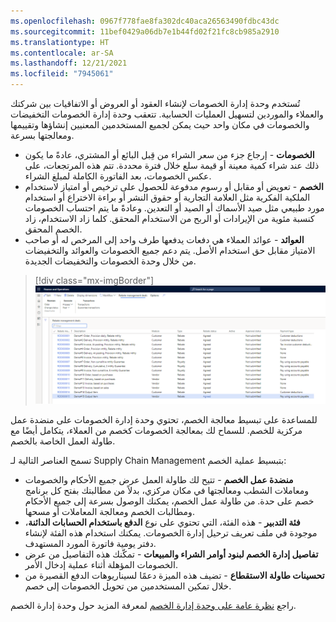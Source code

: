 ```yaml
---
ms.openlocfilehash: 0967f778fae8fa302dc40aca26563490fdbc43dc
ms.sourcegitcommit: 11bef0429a06db7e1b44fd02f21fc8cb985a2910
ms.translationtype: HT
ms.contentlocale: ar-SA
ms.lasthandoff: 12/21/2021
ms.locfileid: "7945061"
---
```

تُستخدم وحدة إدارة الخصومات لإنشاء العقود أو العروض أو الاتفاقيات بين شركتك والعملاء والموردين لتسهيل العمليات الحسابية. تتعقب وحدة إدارة الخصومات التخفيضات والخصومات في مكان واحد حيث يمكن لجميع المستخدمين المعنيين إنشاؤها وتقييمها ومعالجتها بسرعة.

- **الخصومات** - إرجاع جزء من سعر الشراء من قِبل البائع أو المشتري، عادةً ما يكون ذلك عند شراء كمية معينة أو قيمة سلع خلال فترة محددة. تتم هذه المرتجعات، على عكس الخصومات، بعد الفاتورة الكاملة لمبلغ الشراء.
- **الخصم** - تعويض أو مقابل أو رسوم مدفوعة للحصول على ترخيص أو امتياز لاستخدام الملكية الفكرية مثل العلامة التجارية أو حقوق النشر أو براءة الاختراع أو استخدام مورد طبيعي مثل صيد الأسماك أو الصيد أو التعدين. وعادةً ما يتم احتساب الخصومات كنسبة مئوية من الإيرادات أو الربح من الاستخدام المحقق. كلما زاد الاستخدام، زاد الخصم المحقق.
- **العوائد** - عوائد العملاء هي دفعات يدفعها طرف واحد إلى المرخص له أو صاحب الامتياز مقابل حق استخدام الأصل. يتم دعم جميع الخصومات والعوائد والتخفيضات من خلال وحدة الخصومات والتخفيضات الجديدة.
 
> [!div class="mx-imgBorder"]
> [![لقطة شاشة لصفحة صفقات إدارة الخصومات.](../media/rebates-ss.png)](../media/rebates-ss.png#lightbox)

للمساعدة على تبسيط معالجة الخصم، تحتوي وحدة إدارة الخصومات على منضدة عمل مركزية للخصم.  للسماح لك بمعالجة الخصومات كخصم من العملاء، يتكامل أيضًا مع طاولة العمل الخاصة بالخصم.

تسمح العناصر التالية لـ Supply Chain Management بتبسيط عملية الخصم:

- **منضدة عمل الخصم** - تتيح لك طاولة العمل عرض جميع الأحكام والخصومات ومعاملات الشطب ومعالجتها في مكان مركزي، بدلاً من مطالبتك بفتح كل برنامج خصم على حدة. من طاولة عمل الخصم، يمكنك الوصول بسرعة إلى جميع الأحكام ومطالبات الخصم ومعالجة المعاملات أو مسحها.
- **فئة التدبير** - هذه الفئة، التي تحتوي على نوع **الدفع باستخدام الحسابات الدائنة**، موجودة في ملف تعريف ترحيل إدارة الخصومات. يمكنك استخدام هذه الفئة لإنشاء دفتر يومية فاتورة المورد المستهدف.
- **تفاصيل إدارة الخصم لبنود أوامر الشراء والمبيعات** - تمكّنك هذه التفاصيل من عرض الخصومات المؤهلة أثناء عملية إدخال الأمر.
- **تحسينات طاولة الاستقطاع** - تضيف هذه الميزة دعمًا لسيناريوهات الدفع القصيرة من خلال تمكين المستخدمين من تحويل الخصومات إلى خصم.

راجع [نظرة عامة على وحدة إدارة الخصم](/dynamics365/supply-chain/rebate-management/rebate-management-overview/?azure-portal=true) لمعرفة المزيد حول وحدة إدارة الخصم. 
